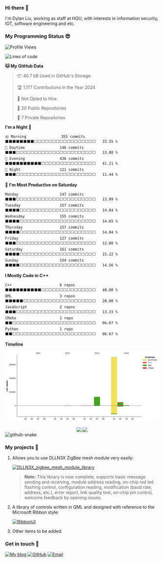 ### Hi there 👋
I'm Dylan Liu, working as staff at HQU, with interests in information security, IOT, software engineering and etc.

### My Programming Status 😎
<!--START_SECTION:waka-->
![Profile Views](http://img.shields.io/badge/Profile%20Views-0-blue)

![Lines of code](https://img.shields.io/badge/From%20Hello%20World%20I%27ve%20Written-447.3%20thousand%20lines%20of%20code-blue)

**🐱 My GitHub Data** 

> 📦 40.7 kB Used in GitHub's Storage 
 > 
> 🏆 1,177 Contributions in the Year 2024
 > 
> 🚫 Not Opted to Hire
 > 
> 📜 20 Public Repositories 
 > 
> 🔑 7 Private Repositories 
 > 
**I'm a Night 🦉** 

```text
🌞 Morning                355 commits         ⬛⬛⬛⬛⬛⬛⬛⬛⬜⬜⬜⬜⬜⬜⬜⬜⬜⬜⬜⬜⬜⬜⬜⬜⬜   33.55 % 
🌆 Daytime                146 commits         ⬛⬛⬛⬜⬜⬜⬜⬜⬜⬜⬜⬜⬜⬜⬜⬜⬜⬜⬜⬜⬜⬜⬜⬜⬜   13.80 % 
🌃 Evening                436 commits         ⬛⬛⬛⬛⬛⬛⬛⬛⬛⬛⬜⬜⬜⬜⬜⬜⬜⬜⬜⬜⬜⬜⬜⬜⬜   41.21 % 
🌙 Night                  121 commits         ⬛⬛⬛⬜⬜⬜⬜⬜⬜⬜⬜⬜⬜⬜⬜⬜⬜⬜⬜⬜⬜⬜⬜⬜⬜   11.44 % 
```
📅 **I'm Most Productive on Saturday** 

```text
Monday                   147 commits         ⬛⬛⬛⬜⬜⬜⬜⬜⬜⬜⬜⬜⬜⬜⬜⬜⬜⬜⬜⬜⬜⬜⬜⬜⬜   13.89 % 
Tuesday                  157 commits         ⬛⬛⬛⬛⬜⬜⬜⬜⬜⬜⬜⬜⬜⬜⬜⬜⬜⬜⬜⬜⬜⬜⬜⬜⬜   14.84 % 
Wednesday                155 commits         ⬛⬛⬛⬛⬜⬜⬜⬜⬜⬜⬜⬜⬜⬜⬜⬜⬜⬜⬜⬜⬜⬜⬜⬜⬜   14.65 % 
Thursday                 157 commits         ⬛⬛⬛⬛⬜⬜⬜⬜⬜⬜⬜⬜⬜⬜⬜⬜⬜⬜⬜⬜⬜⬜⬜⬜⬜   14.84 % 
Friday                   127 commits         ⬛⬛⬛⬜⬜⬜⬜⬜⬜⬜⬜⬜⬜⬜⬜⬜⬜⬜⬜⬜⬜⬜⬜⬜⬜   12.00 % 
Saturday                 161 commits         ⬛⬛⬛⬛⬜⬜⬜⬜⬜⬜⬜⬜⬜⬜⬜⬜⬜⬜⬜⬜⬜⬜⬜⬜⬜   15.22 % 
Sunday                   154 commits         ⬛⬛⬛⬛⬜⬜⬜⬜⬜⬜⬜⬜⬜⬜⬜⬜⬜⬜⬜⬜⬜⬜⬜⬜⬜   14.56 % 
```


**I Mostly Code in C++** 

```text
C++                      6 repos             ⬛⬛⬛⬛⬛⬛⬛⬛⬛⬛⬜⬜⬜⬜⬜⬜⬜⬜⬜⬜⬜⬜⬜⬜⬜   40.00 % 
QML                      3 repos             ⬛⬛⬛⬛⬛⬜⬜⬜⬜⬜⬜⬜⬜⬜⬜⬜⬜⬜⬜⬜⬜⬜⬜⬜⬜   20.00 % 
JavaScript               2 repos             ⬛⬛⬛⬜⬜⬜⬜⬜⬜⬜⬜⬜⬜⬜⬜⬜⬜⬜⬜⬜⬜⬜⬜⬜⬜   13.33 % 
CMake                    1 repo              ⬛⬛⬜⬜⬜⬜⬜⬜⬜⬜⬜⬜⬜⬜⬜⬜⬜⬜⬜⬜⬜⬜⬜⬜⬜   06.67 % 
Python                   1 repo              ⬛⬛⬜⬜⬜⬜⬜⬜⬜⬜⬜⬜⬜⬜⬜⬜⬜⬜⬜⬜⬜⬜⬜⬜⬜   06.67 % 
```



**Timeline**

![Lines of Code chart](https://raw.githubusercontent.com/mentalfl0w/mentalfl0w/main/assets/bar_graph.png)


<!--END_SECTION:waka-->

<div align="center"><a href="https://github-readme-stats.vercel.app/api?username=mentalfl0w&show_icons=true&theme=swift">
  <img align="center" src="https://github-readme-stats.vercel.app/api?username=mentalfl0w&show_icons=true&theme=swift" style="width:46%; height:auto;">
</a><a href="https://github-readme-stats.vercel.app/api/top-langs/?username=mentalfl0w&layout=compact">
  <img align="center" src="https://github-readme-stats.vercel.app/api/top-langs/?username=mentalfl0w&layout=compact&theme=swift" style="width:35%; height:auto;">
</a></div>

<picture>
  <source media="(prefers-color-scheme: dark)" srcset="https://github.com/mentalfl0w/mentalfl0w/raw/snake/github-contribution-grid-snake-dark.svg" />
  <source media="(prefers-color-scheme: light)" srcset="https://github.com/mentalfl0w/mentalfl0w/raw/snake/github-contribution-grid-snake.svg" />
  <img alt="github-snake" src="github-snake.svg" />
</picture>

### My projects 🔮

1. Allows you to use DLLN3X ZigBee mesh module very easily:

    [![DLLN3X_zigbee_mesh_module_library](https://github-readme-stats.vercel.app/api/pin?username=mentalfl0w&repo=DLLN3X_zigbee_mesh_module_library&theme=swift)](https://github.com/mentalfl0w/DLLN3X_zigbee_mesh_module_library)

    > **Note:** This library is now complete, supports basic message sending and receiving, module address reading, on-chip red led flashing control, configuration reading, modification (baud rate, address, etc.), error report, link quality test, on-chip pin control, welcome feedback by opening issues.

2. A library of controls written in QML and designed with reference to the Microsoft Ribbon style:

    [![RibbonUI](https://github-readme-stats.vercel.app/api/pin?username=mentalfl0w&repo=RibbonUI&theme=swift)](https://github.com/mentalfl0w/RibbonUI)

3. Other items to be added.

### Get in touch 📧

[![My blog](https://img.shields.io/badge/Blog-https%3A%2F%2Fblog.ourdocs.cn-green?logo=wordpress)](https://blog.ourdocs.cn/)
[![GitHub](https://img.shields.io/badge/GitHub-mentalfl0w-green?logo=github)](https://github.com/mentalfl0w)
[![Email](https://img.shields.io/badge/Email-mentalflow@ourdocs.cn-green?logo=gmail)](mailto:mentalflow@ourdocs.cn)

